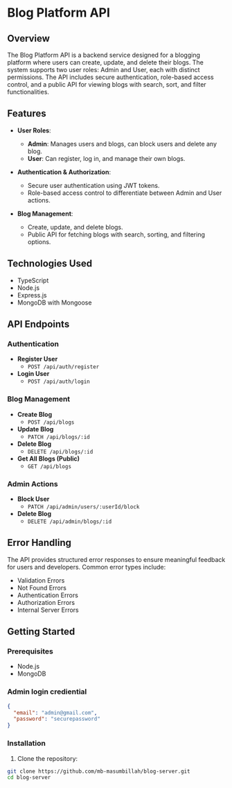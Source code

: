 # Blog Platform API

## Overview

The Blog Platform API is a backend service designed for a blogging platform where users can create, update, and delete their blogs. The system supports two user roles: Admin and User, each with distinct permissions. The API includes secure authentication, role-based access control, and a public API for viewing blogs with search, sort, and filter functionalities.

## Features

- **User Roles**:

  - **Admin**: Manages users and blogs, can block users and delete any blog.
  - **User**: Can register, log in, and manage their own blogs.

- **Authentication & Authorization**:

  - Secure user authentication using JWT tokens.
  - Role-based access control to differentiate between Admin and User actions.

- **Blog Management**:
  - Create, update, and delete blogs.
  - Public API for fetching blogs with search, sorting, and filtering options.

## Technologies Used

- TypeScript
- Node.js
- Express.js
- MongoDB with Mongoose

## API Endpoints

### Authentication

- **Register User**
  - `POST /api/auth/register`
- **Login User**
  - `POST /api/auth/login`

### Blog Management

- **Create Blog**
  - `POST /api/blogs`
- **Update Blog**
  - `PATCH /api/blogs/:id`
- **Delete Blog**
  - `DELETE /api/blogs/:id`
- **Get All Blogs (Public)**
  - `GET /api/blogs`

### Admin Actions

- **Block User**
  - `PATCH /api/admin/users/:userId/block`
- **Delete Blog**
  - `DELETE /api/admin/blogs/:id`

## Error Handling

The API provides structured error responses to ensure meaningful feedback for users and developers. Common error types include:

- Validation Errors
- Not Found Errors
- Authentication Errors
- Authorization Errors
- Internal Server Errors

## Getting Started

### Prerequisites

- Node.js
- MongoDB

### Admin login crediential

```json
{
  "email": "admin@gmail.com",
  "password": "securepassword"
}
```

### Installation

1. Clone the repository:

```bash
git clone https://github.com/mb-masumbillah/blog-server.git
cd blog-server
```
